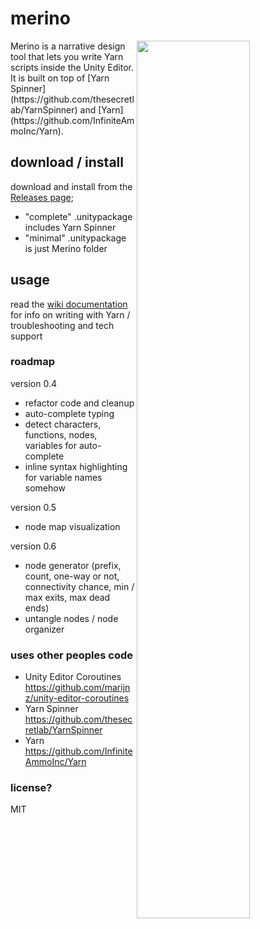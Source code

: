 # merino
<img width=60% align=right src=https://raw.githubusercontent.com/radiatoryang/merino/master/merino_example.png> 
Merino is a narrative design tool that lets you write Yarn scripts inside the Unity Editor. It is built on top of [Yarn Spinner](https://github.com/thesecretlab/YarnSpinner) and [Yarn](https://github.com/InfiniteAmmoInc/Yarn).

## download / install
download and install from the [Releases page](https://github.com/radiatoryang/merino/releases);
- "complete" .unitypackage includes Yarn Spinner
- "minimal" .unitypackage is just Merino folder

## usage
read the [wiki documentation](https://github.com/radiatoryang/merino/wiki) for info on writing with Yarn / troubleshooting and tech support

### roadmap
version 0.4
- refactor code and cleanup
- auto-complete typing
- detect characters, functions, nodes, variables for auto-complete
- inline syntax highlighting for variable names somehow

version 0.5
- node map visualization

version 0.6
- node generator (prefix, count, one-way or not, connectivity chance, min / max exits, max dead ends)
- untangle nodes / node organizer

### uses other peoples code
- Unity Editor Coroutines https://github.com/marijnz/unity-editor-coroutines
- Yarn Spinner https://github.com/thesecretlab/YarnSpinner
- Yarn https://github.com/InfiniteAmmoInc/Yarn

### license?
MIT
